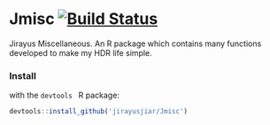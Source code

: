 # Jmisc [![Build Status](https://travis-ci.org/jirayusjiar/Jmisc.svg?branch=master)](https://travis-ci.org/jirayusjiar/Jmisc)

Jirayus Miscellaneous. An R package which contains many functions developed to make my HDR life simple.


### Install
with the `devtools ` R package:
```r
devtools::install_github('jirayusjiar/Jmisc')
```

